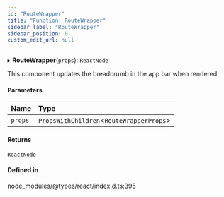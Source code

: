 ```yaml
---
id: "RouteWrapper"
title: "Function: RouteWrapper"
sidebar_label: "RouteWrapper"
sidebar_position: 0
custom_edit_url: null
---
```


▸ **RouteWrapper**(`props`): `ReactNode`

This component updates the breadcrumb in the app bar when rendered

#### Parameters

| Name | Type |
| :------ | :------ |
| `props` | `PropsWithChildren`\<`RouteWrapperProps`\> |

#### Returns

`ReactNode`

#### Defined in

node_modules/@types/react/index.d.ts:395

